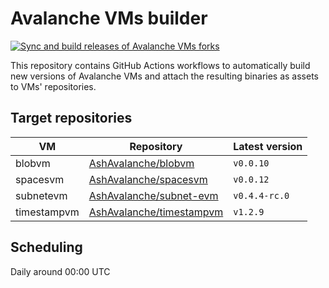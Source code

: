 # Avalanche VMs builder

[![Sync and build releases of Avalanche VMs forks](https://github.com/AshAvalanche/avalanche-vms-builder/actions/workflows/sync-avalanche-vms.yml/badge.svg)](https://github.com/AshAvalanche/avalanche-vms-builder/actions/workflows/sync-avalanche-vms.yml)

This repository contains GitHub Actions workflows to automatically build new versions of Avalanche VMs and attach the resulting binaries as assets to VMs' repositories.

## Target repositories

| VM          | Repository                                                                       | Latest version |
| ----------- | -------------------------------------------------------------------------------- | -------------- |
| blobvm      | [AshAvalanche/blobvm](https://github.com/AshAvalanche/blobvm/releases)           | `v0.0.10`       |
| spacesvm    | [AshAvalanche/spacesvm](https://github.com/AshAvalanche/spacesvm/releases)       | `v0.0.12`       |
| subnetevm   | [AshAvalanche/subnet-evm](https://github.com/AshAvalanche/subnet-evm/releases)   | `v0.4.4-rc.0`       |
| timestampvm | [AshAvalanche/timestampvm](https://github.com/AshAvalanche/timestampvm/releases) | `v1.2.9`       |

## Scheduling

Daily around 00:00 UTC
